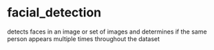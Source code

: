 # facial_detection

detects faces in an image or set of images and determines if the same person appears multiple times throughout the dataset 
